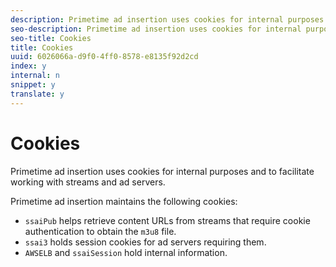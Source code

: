 ```yaml
---
description: Primetime ad insertion uses cookies for internal purposes and to facilitate working with streams and ad servers.
seo-description: Primetime ad insertion uses cookies for internal purposes and to facilitate working with streams and ad servers.
seo-title: Cookies
title: Cookies
uuid: 6026066a-d9f0-4ff0-8578-e8135f92d2cd
index: y
internal: n
snippet: y
translate: y
---
```


# Cookies

Primetime ad insertion uses cookies for internal purposes and to facilitate working with streams and ad servers.

Primetime ad insertion maintains the following cookies:
* `ssaiPub` helps retrieve content URLs from streams that require cookie authentication to obtain the `m3u8` file.
* `ssai3` holds session cookies for ad servers requiring them.
* `AWSELB` and `ssaiSession` hold internal information.



